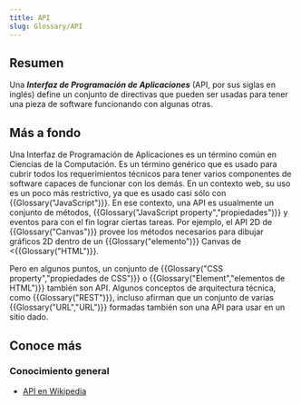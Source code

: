 ```yaml
---
title: API
slug: Glossary/API
---
```


## Resumen

Una **_Interfaz de Programación de Aplicaciones_** (API, por sus siglas en inglés) define un conjunto de directivas que pueden ser usadas para tener una pieza de software funcionando con algunas otras.

## Más a fondo

Una Interfaz de Programación de Aplicaciones es un término común en Ciencias de la Computación. Es un término genérico que es usado para cubrir todos los requerimientos técnicos para tener varios componentes de software capaces de funcionar con los demás. En un contexto web, su uso es un poco más restrictivo, ya que es usado casi sólo con {{Glossary("JavaScript")}}. En ese contexto, una API es usualmente un conjunto de métodos, {{Glossary("JavaScript property","propiedades")}} y eventos para con el fin lograr ciertas tareas. Por ejemplo, el API 2D de {{Glossary("Canvas")}} provee los métodos necesarios para dibujar gráficos 2D dentro de un {{Glossary("elemento")}} Canvas de <{{Glossary("HTML")}}.

Pero en algunos puntos, un conjunto de {{Glossary("CSS property","propiedades de CSS")}} o {{Glossary("Element","elementos de HTML")}} también son API. Algunos conceptos de arquitectura técnica, como {{Glossary("REST")}}, incluso afirman que un conjunto de varias {{Glossary("URL","URL")}} formadas también son una API para usar en un sitio dado.

## Conoce más

### Conocimiento general

- [API en Wikipedia](http://es.wikipedia.org/wiki/Interfaz_de_programaci%C3%B3n_de_aplicaciones)
